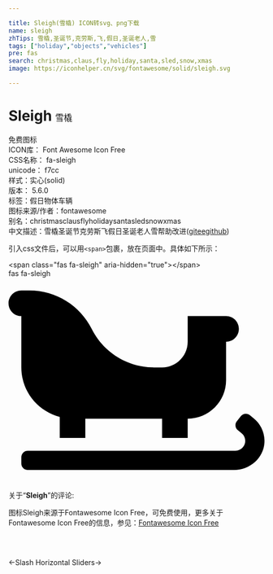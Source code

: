 ```yaml
---

title: Sleigh(雪橇) ICON转svg、png下载
name: sleigh
zhTips: 雪橇,圣诞节,克劳斯,飞,假日,圣诞老人,雪
tags: ["holiday","objects","vehicles"]
pre: fas
search: christmas,claus,fly,holiday,santa,sled,snow,xmas
image: https://iconhelper.cn/svg/fontawesome/solid/sleigh.svg

---
```


# Sleigh  <small style="font-size: 60%;font-weight: 100">雪橇</small>


<div class="detail-page">
<p>
<span><span class="badge-success badge">免费图标</span> </span>
<br/>
<span>
ICON库：
<span class="badge-secondary badge">Font Awesome Icon Free</span> 
</span>
<br/>
<span>
CSS名称：
<span class="badge-secondary badge">fa-sleigh</span> 
</span>
<br/>
<span>
unicode：
<span class="badge-secondary badge">f7cc</span> 
<copy-btn content='f7cc' btn-title=""></copy-btn>
<copy-btn :content='String.fromCodePoint(parseInt("f7cc", 16))' btn-title="复制U"></copy-btn>
</span><br/><span>样式：<span class="badge-light badge">实心(solid)</span></span>
<br/>
<span>
版本：
<span class="badge-secondary badge">5.6.0</span> 
</span><br/><span>标签：<span class="badge-light badge"><router-link to="/tags/holiday.html">假日</router-link></span><span class="badge-light badge"><router-link to="/tags/objects.html">物体</router-link></span><span class="badge-light badge"><router-link to="/tags/vehicles.html">车辆</router-link></span></span>
<br/>
<span>图标来源/作者：<span class="badge-light badge">fontawesome</span></span> 
<br/>
<span>别名：<span class="badge-light badge">christmas</span><span class="badge-light badge">claus</span><span class="badge-light badge">fly</span><span class="badge-light badge">holiday</span><span class="badge-light badge">santa</span><span class="badge-light badge">sled</span><span class="badge-light badge">snow</span><span class="badge-light badge">xmas</span></span><br/><span class="zh-detail">中文描述：<span class="badge-primary badge">雪橇</span><span class="badge-primary badge">圣诞节</span><span class="badge-primary badge">克劳斯</span><span class="badge-primary badge">飞</span><span class="badge-primary badge">假日</span><span class="badge-primary badge">圣诞老人</span><span class="badge-primary badge">雪</span><span class="help-link"><span>帮助改进</span>(<a href="https://gitee.com/liuwave/icon-helper/edit/master/json/fontawesome/solid/sleigh.json" target="_blank" rel="noopener noreferrer">gitee</a><a href="https://github.com/liuwave/icon-helper/edit/master/json/fontawesome/solid/sleigh.json" target="_blank" rel="noopener noreferrer">github</a></span>)</span><br/>
</p>
</div>
<div class="alert alert-dark">
  <i class="fas fa-sleigh fa-xs"></i>
  <i class="fas fa-sleigh fa-sm"></i>
  <i class="fas fa-sleigh fa-lg"></i>
  <i class="fas fa-sleigh fa-2x"></i>
  <i class="fas fa-sleigh fa-3x"></i>
  <i class="fas fa-sleigh fa-5x"></i>
  <i class="fas fa-sleigh fa-7x"></i>
</div>
<div>
  <p>引入css文件后，可以用<code>&lt;span&gt;</code>包裹，放在页面中。具体如下所示：    
  </p>
  <div class="alert alert-primary" style="font-size: 14px">
    &lt;span class="fas fa-sleigh" aria-hidden="true"&gt;&lt;/span&gt;
    <copy-btn content='<span class="fas fa-sleigh" aria-hidden="true"></span>'></copy-btn>
  </div>
  <div class="alert alert-secondary">
    <i class="fas fa-sleigh"
    style="font-size: 24px"
    aria-hidden="true"></i> fas fa-sleigh
    <copy-btn content="fas fa-sleigh" btn-title="复制图标名称"></copy-btn>
  </div>
</div>
<div id="svg" class="svg-wrap">
<svg xmlns="http://www.w3.org/2000/svg" viewBox="0 0 640 512"><path d="M612.7 350.7l-9.3-7.4c-6.9-5.5-17-4.4-22.5 2.5l-10 12.5c-5.5 6.9-4.4 17 2.5 22.5l9.3 7.4c5.9 4.7 9.2 11.7 9.2 19.2 0 13.6-11 24.6-24.6 24.6H48c-8.8 0-16 7.2-16 16v16c0 8.8 7.2 16 16 16h516c39 0 73.7-29.3 75.9-68.3 1.4-23.8-8.7-46.3-27.2-61zM32 224c0 59.6 40.9 109.2 96 123.5V400h64v-48h192v48h64v-48c53 0 96-43 96-96v-96c17.7 0 32-14.3 32-32s-14.3-32-32-32h-96v64c0 35.3-28.7 64-64 64h-20.7c-65.8 0-125.9-37.2-155.3-96-29.4-58.8-89.6-96-155.3-96H32C14.3 32 0 46.3 0 64s14.3 32 32 32v128z"/></svg>
</div>
<detail full-name='fa-sleigh'></detail>
<div class="icon-detail__container">
<p>关于“<b>Sleigh</b>”的评论:</p>
</div>
<Vssue title="关于“Sleigh”的评论" />    
<div><p>图标Sleigh来源于Fontawesome Icon Free，可免费使用，更多关于  Fontawesome Icon Free的信息，参见：<a target="_blank" href="https://iconhelper.cn/fontawesome.html">Fontawesome Icon Free</a>
</p></div>

<div style="padding:2rem 0 " class="page-nav"><p class="inner"><span class="prev">←<router-link to="/icon/solid/slash.html">Slash</router-link></span> <span class="next"><router-link to="/icon/solid/sliders-h.html">Horizontal Sliders</router-link>→</span></p></div>
